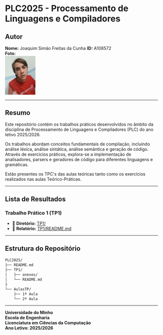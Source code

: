 # PLC2025 - Processamento de Linguagens e Compiladores

## Autor

**Nome:** Joaquim Simão Freitas da Cunha
**ID:** A108572  
**Foto:**  
<img src="autor.jpg" alt="Foto do Autor" width="100">

---

## Resumo

Este repositório contém os trabalhos práticos desenvolvidos no âmbito da disciplina de Processamento de Linguagens e Compiladores (PLC) do ano letivo 2025/2026.

Os trabalhos abordam conceitos fundamentais de compilação, incluindo análise léxica, análise sintática, análise semântica e geração de código. Através de exercícios práticos, explora-se a implementação de analisadores, parsers e geradores de código para diferentes linguagens e gramáticas.

Estão presentes os TPC's das aulas teóricas tanto como os exercícios realizados nas aulas Teórico-Práticas.

---

## Lista de Resultados

### Trabalho Prático 1 (TP1)

- 📁 **Diretório:** [TP1/](./TP1/)
- 📄 **Relatório:** [TP1/README.md](./TP1/README.md)

---

## Estrutura do Repositório

```
PLC2025/
├── README.md
├── TP1/
│   ├── anexos/
│   └── README.md
├
└── AulasTP/
    ├── 1ª Aula
    └── 2ª Aula
```

---

**Universidade do Minho**  
**Escola de Engenharia**  
**Licenciatura em Ciências da Computação**  
**Ano Letivo: 2025/2026**
